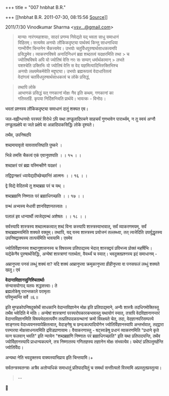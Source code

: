 +++
title = "007 hnbhat B.R."

+++
[[hnbhat B.R.	2011-07-30, 08:15:56 [Source](https://groups.google.com/g/bvparishat/c/pAt1sXrmTX0)]]



  
  

2011/7/30 Vinodkumar Sharma \<[vsv...@gmail.com]()\>

  

> मान्याः नारंगमहाशयाः, सादरं प्रणम्य निवेद्यते यद् भवता साधु समाधानं  
> विहितम्। सत्यमेव अनयोः लौकिकदृष्ट्या पार्थक्यं किन्तु साधनाधिया  
> गाम्भीर्येण चिन्तनेन चैकत्त्वमेव। उभयोः चतुर्विधपुरुषार्थसाधकत्वमपि  
> प्रसिद्धमेव। व्याकरणविषये अनादिनिधनं ब्रह्म शब्दतत्वं यदक्षरमिति तथा > च  
> ज्योतिषविषये अपि यो ज्योतिषं वेत्ति नरः सः सम्यग् धर्मार्थकामान् > लभते  
> यशश्चेति उक्तिभिः यो ज्योतिषं वेत्ति स वेद यज्ञमित्यादिभिरुक्तिभिश्च  
> अनयोः लक्ष्यमेकमेवेति मद्दृष्ट्या। उभयोः ब्रह्मरूपत्वं वेदाधारितत्वं  
> वेदांगत्वं चतर्विधपुरुषार्थसाधकत्वं च लोके प्रसिद्धं,

  



> तथापि लोके  
> आभाणकं प्रसिद्धं यत् गणकानां मोक्षः नैव इति कथम्. गणकानां का  
> गतिस्तर्हि. कृपया निर्दिशन्त्विति प्रार्थये। भावत्कः - विनोदः।  

  

भवतां प्रश्नस्य लौकिकदृष्ट्या समाधानं दातुं शक्यत एव।

  

जल-वह्नीन्धनयोः परस्परं विरोधे ऽ‍पि यथा तण्डुलादिपचने साहचर्यं गुणभावेन पारार्थ्यम्, न तु स्वयं अग्नौ तण्डुलप्रक्षेपे वा जले प्रक्षेपे वा अन्नादिपाकसिद्धिः लोके दृश्यते।

  

तथैव, उपनिषदपि

  

शब्दमायावृतो यावत्तावत्तिष्ठति पुष्करे ।  
  
भिन्ने तमसि चैकत्वं एकं एवानुपश्यति । । १५ । ।  
  
शब्दाक्षरं परं ब्रह्म यस्मिन्क्षीणे यदक्षरं ।  
  
तद्विद्वानक्षरं ध्यायेद्यदीच्छेच्छान्तिं आत्मनः । । १६ । ।  
  
द्वे विद्ये वेदितव्ये तु शब्दब्रह्म परं च यथ् ।  
  
शब्दब्रह्मणि निष्णातः परं ब्रह्माधिगच्छति । । १७ । ।  
  
ग्रन्थं अभ्यस्य मेधावी ज्ञानविज्ञानतत्त्वतः ।  
  
पलालं इव धान्यार्थी त्यजेद्ग्रन्थं अशेषतः । । १८ । ।



सर्वस्यापि शास्त्रस्य शब्दात्मकत्वात् शब्दं विना कस्यापि शास्त्रस्याभावात्, सर्वं व्याकरणमयम्, सर्वं शब्दब्रह्ममयमिति शक्यते वक्तुम्। तथापि, यद् यस्य शास्त्रस्य प्रयोजनं तल्लब्ध्वा, तत् त्यजेदिति उपर्युद्धृतस्य उपनिषद्वाक्यस्य तात्पर्यमिति भावयामि। एवमेव

  

ज्योतिर्विज्ञानस्य शब्दानुशासनस्य च विषयस्य प्रतिपाद्यस्य भेदात् शास्त्रद्वयं प्रविभज्य प्रोक्तं महर्षिभिः। यद्येकेनैव पुरुषार्थसिद्धिः, अन्येषां शास्त्राणां गतार्थता, वैयर्थ्यं च स्यात्। भवदुक्तप्रश्नस्य इदं समाधानम् -

  

अम्रानुप्त्वा पनसं लब्धुं शक्यं वा? यदि शक्यं आम्रानुप्त्वा क्रमुकानुप्त्वा व्रीहीनुप्त्वा वा पनसफलं लब्धुं शक्यते खलु। एवं

  

**वेदान्तविज्ञानसुनिश्चितार्थाः**  
संन्यासयोगाद् यतयः शद्धसत्त्वाः। ते  
ब्रह्मलोकेषु परान्तकाले परामृताः  
परिमुच्यन्ति सर्वे ॥६॥

  

इति मुण्डकोपनिषदुक्तेर्थे साधकानि वेदान्तविज्ञानेन मोक्ष इति प्रतिपाद्यमाने, अन्यैः शास्त्रैः तदधिगमोक्तिस्तु तथैव भवेदिति मे मतिः। अन्येषां शास्त्राणां परस्परोपकारकभावस्तु यथायोगं स्यात्, तत्रापि वेदविज्ञानानन्तरं वेदान्तविज्ञानमिति विषयभेदतात्पर्येण तत्प्रतिपादकग्रन्थानां क्रमो विवक्ष्यते चेत्, तदा, वेदज्ञानपरिसम्पत्त्ये साङ्गस्य वेदाध्ययनस्यापेक्षितत्वात्, वेदाङ्गेषु च छन्दःकल्पादियोगेन ज्योतिर्विज्ञानस्यापि अन्तर्भावात्, तद्द्वारा परम्परया मोक्षसाधनत्वमिति द्रविडप्राणायामः। वैयाकरणास्तु - षट्स्वङेषु प्रधानं व्याकरणमिति "प्रधाने कृते यत्न फलवान् भवति" इति न्यायेन "शब्दब्रह्मणि निष्णातः परं ब्रह्माधिगच्छाति" इति यथा प्रतिपादयन्ति, तथैव ज्योर्विज्ञानस्यापि प्राधान्यकल्पने, तत्र निष्णातस्य गणितज्ञस्य तज्ञानेन मोक्षः संभवत्येव। यथेष्टं प्रतिपत्तुमर्हन्ति ज्योतिर्विदः।

अन्यथा नेति भवदुक्तस्य वाक्यस्याभिप्राय इति चिन्तयामि।+

  

सर्वतन्त्रस्वतन्त्राः अत्रैव अतोप्यधिकं समाधातुं प्रतिपादयितुं च समर्था सन्तीत्यतो विरमामि अप्रस्तुतप्रस्तुत्या।

  

  

  

> --



